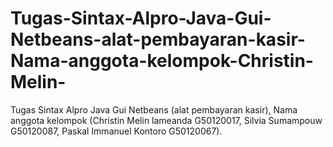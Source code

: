 # Tugas-Sintax-Alpro-Java-Gui-Netbeans-alat-pembayaran-kasir-Nama-anggota-kelompok-Christin-Melin-
Tugas Sintax Alpro Java Gui Netbeans (alat pembayaran kasir), Nama anggota kelompok (Christin Melin lameanda G50120017, Silvia Sumampouw G50120087, Paskal Immanuel Kontoro G50120067).
